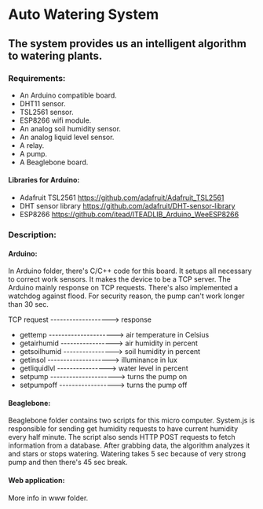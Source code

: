 Auto Watering System
====================

The system provides us an intelligent algorithm to watering plants.
------------------------------------------------------------------

### Requirements:

* An Arduino compatible board.
* DHT11 sensor.
* TSL2561 sensor.
* ESP8266 wifi module.
* An analog soil humidity sensor.
* An analog liquid level sensor.
* A relay.
* A pump.
* A Beaglebone board.

#### Libraries for Arduino:

* Adafruit TSL2561 https://github.com/adafruit/Adafruit_TSL2561
* DHT sensor library https://github.com/adafruit/DHT-sensor-library
* ESP8266 https://github.com/itead/ITEADLIB_Arduino_WeeESP8266

### Description:

#### Arduino:
In Arduino folder, there's C/C++ code for this board. It setups all necessary to correct work sensors. It makes the device to be a TCP server. The Arduino mainly response on TCP requests. There's also implemented a watchdog against flood. For security reason, the pump can't work longer than 30 sec.

TCP request -------------------> response

* gettemp ---------------------> air temperature in Celsius
* getairhumid -----------------> air humidity in percent
* getsoilhumid ----------------> soil humidity in percent
* getinsol --------------------> illuminance in lux
* getliquidlvl ----------------> water level in percent
* setpump ---------------------> turns the pump on
* setpumpoff ------------------> turns the pump off

#### Beaglebone:
Beaglebone folder contains two scripts for this micro computer.
System.js is responsible for sending get humidity requests to have current humidity every half minute. The script also sends HTTP POST requests to fetch information from a database. After grabbing data, the algorithm analyzes it and stars or stops watering. Watering takes 5 sec because of very strong pump and then there's 45 sec break.

#### Web application:
More info in www folder.

